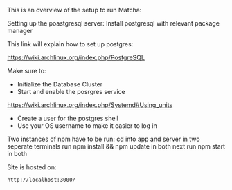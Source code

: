 This is an overview of the setup to run Matcha:

Setting up the poastgresql server:
Install postgresql with relevant package manager

This link will explain how to set up postgres:

https://wiki.archlinux.org/index.php/PostgreSQL

Make sure to:
- Initialize the Database Cluster
- Start and enable the posrgres service

https://wiki.archlinux.org/index.php/Systemd#Using_units

- Create a user for the postgres shell
- Use your OS username to make it easier to log in

Two instances of npm have to be run:
cd into app and server in two seperate terminals
run npm install && npm update in both
next run npm start in both

Site is hosted on:

	http://localhost:3000/
